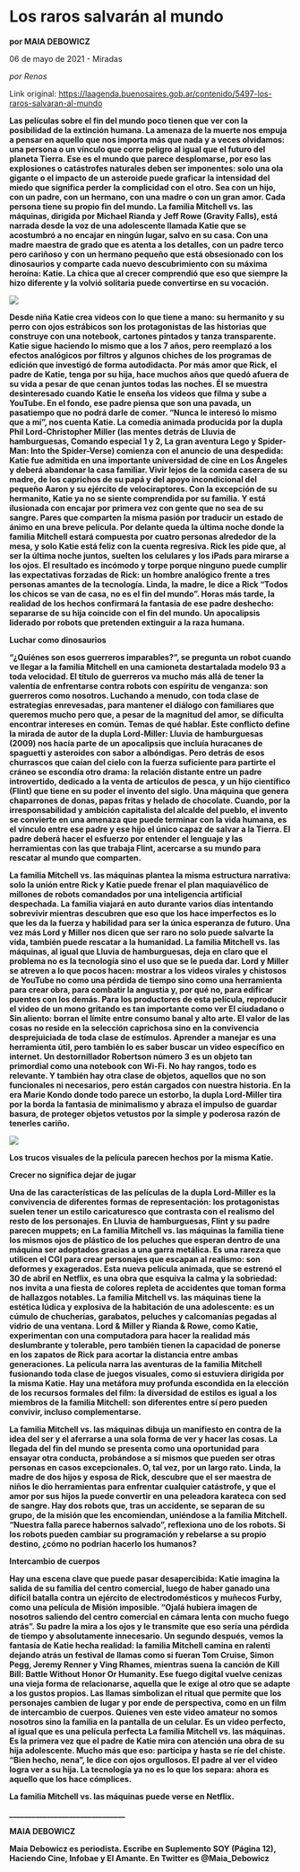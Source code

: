 # Los raros salvarán al mundo

**por MAIA DEBOWICZ**

06 de mayo de 2021 - Miradas

_por Renos_

Link original: https://laagenda.buenosaires.gob.ar/contenido/5497-los-raros-salvaran-al-mundo



**Las películas sobre el fin del mundo poco tienen que ver con la posibilidad de la extinción humana. La amenaza de la muerte nos empuja a pensar en aquello que nos importa más que nada y a veces olvidamos: una persona o un vínculo que corre peligro al igual que el futuro del planeta Tierra. Ese es el mundo que parece desplomarse, por eso las explosiones o catástrofes naturales deben ser imponentes: solo una ola gigante o el impacto de un asteroide puede graficar la intensidad del miedo que significa perder la complicidad con el otro. Sea con un hijo, con un padre, con un hermano, con una madre o con un gran amor. Cada persona tiene su propio fin del mundo. La familia Mitchell vs. las máquinas, dirigida por Michael Rianda y Jeff Rowe (Gravity Falls), está narrada desde la voz de una adolescente llamada Katie que se acostumbró a no encajar en ningún lugar, salvo en su casa. Con una madre maestra de grado que es atenta a los detalles, con un padre terco pero cariñoso y con un hermano pequeño que está obsesionado con los dinosaurios y comparte cada nuevo descubrimiento con su máxima heroína: Katie. La chica que al crecer comprendió que eso que siempre la hizo diferente y la volvió solitaria puede convertirse en su vocación.**




![](https://cdn.flowlikemusic.com/files/images/49686/b05df485-f36b-45a6-8a3e-a098bf581832.jpeg)




**Desde niña Katie crea videos con lo que tiene a mano: su hermanito y su perro con ojos estrábicos son los protagonistas de las historias que construye con una notebook, cartones pintados y tanza transparente. Katie sigue haciendo lo mismo que a los 7 años, pero reemplazó a los efectos analógicos por filtros y algunos chiches de los programas de edición que investigó de forma autodidacta. Por más amor que Rick, el padre de Katie, tenga por su hija, hace muchos años que quedó afuera de su vida a pesar de que cenan juntos todas las noches. Él se muestra desinteresado cuando Katie le enseña los videos que filma y sube a YouTube. En el fondo, ese padre piensa que son una pavada, un pasatiempo que no podrá darle de comer. “Nunca le interesó lo mismo que a mí”, nos cuenta Katie. La comedia animada producida por la dupla Phil Lord-Christopher Miller (las mentes detrás de Lluvia de hamburguesas, Comando especial 1 y 2, La gran aventura Lego y Spider-Man: Into the Spider-Verse) comienza con el anuncio de una despedida: Katie fue admitida en una importante universidad de cine en Los Ángeles y deberá abandonar la casa familiar. Vivir lejos de la comida casera de su madre, de los caprichos de su papá y del apoyo incondicional del pequeño Aaron y su ejército de velociraptores. Con la excepción de su hermanito, Katie ya no se siente comprendida por su familia. Y está ilusionada con encajar por primera vez con gente que no sea de su sangre. Pares que comparten la misma pasión por traducir un estado de ánimo en una breve película. Por delante queda la última noche donde la familia Mitchell estará compuesta por cuatro personas alrededor de la mesa, y solo Katie está feliz con la cuenta regresiva. Rick les pide que, al ser la última noche juntos, suelten los celulares y los iPads para mirarse a los ojos. El resultado es incómodo y torpe porque ninguno puede cumplir las expectativas forzadas de Rick: un hombre analógico frente a tres personas amantes de la tecnología. Linda, la madre, le dice a Rick “Todos los chicos se van de casa, no es el fin del mundo”. Horas más tarde, la realidad de los hechos confirmará la fantasía de ese padre deshecho: separarse de su hija coincide con el fin del mundo. Un apocalipsis liderado por robots que pretenden extinguir a la raza humana.**




**Luchar como dinosaurios**




**“¿Quiénes son esos guerreros imparables?”, se pregunta un robot cuando ve llegar a la familia Mitchell en una camioneta destartalada modelo 93 a toda velocidad. El título de guerreros va mucho más allá de tener la valentía de enfrentarse contra robots con espíritu de venganza: son guerreros como nosotros. Luchando a menudo, con toda clase de estrategias enrevesadas, para mantener el diálogo con familiares que queremos mucho pero que, a pesar de la magnitud del amor, se dificulta encontrar intereses en común. Temas de qué hablar. Este conflicto define la mirada de autor de la dupla Lord-Miller: Lluvia de hamburguesas (2009) nos hacía parte de un apocalipsis que incluía huracanes de spaguetti y asteroides con sabor a albóndigas. Pero detrás de esos churrascos que caían del cielo con la fuerza suficiente para partirte el cráneo se escondía otro drama: la relación distante entre un padre introvertido, dedicado a la venta de artículos de pesca, y un hijo científico (Flint) que tiene en su poder el invento del siglo. Una máquina que genera chaparrones de donas, papas fritas y helado de chocolate. Cuando, por la irresponsabilidad y ambición capitalista del alcalde del pueblo, el invento se convierte en una amenaza que puede terminar con la vida humana, es el vínculo entre ese padre y ese hijo el único capaz de salvar a la Tierra. El padre deberá hacer el esfuerzo por entender el lenguaje y las herramientas con las que trabaja Flint, acercarse a su mundo para rescatar al mundo que comparten.**




**La familia Mitchell vs. las máquinas plantea la misma estructura narrativa: solo la unión entre Rick y Katie puede frenar el plan maquiavélico de millones de robots comandados por una inteligencia artificial despechada. La familia viajará en auto durante varios días intentando sobrevivir mientras descubren que eso que los hace imperfectos es lo que les da la fuerza y habilidad para ser la única esperanza de futuro. Una vez más Lord y Miller nos dicen que ser raro no solo puede salvarte la vida, también puede rescatar a la humanidad. La familia Mitchell vs. las máquinas, al igual que Lluvia de hamburguesas, deja en claro que el problema no es la tecnología sino el uso que se le pueda dar. Lord y Miller se atreven a lo que pocos hacen: mostrar a los videos virales y chistosos de YouTube no como una pérdida de tiempo sino como una herramienta para crear obra, para combatir la angustia y, por qué no, para edificar puentes con los demás. Para los productores de esta película, reproducir el video de un mono gritando es tan importante como ver El ciudadano o Sin aliento: borran el límite entre consumo banal y alto arte. El valor de las cosas no reside en la selección caprichosa sino en la convivencia desprejuiciada de toda clase de estímulos. Aprender a manejar es una herramienta útil, pero también lo es saber buscar un video específico en internet. Un destornillador Robertson número 3 es un objeto tan primordial como una notebook con Wi-Fi. No hay rangos, todo es relevante. Y también hay otra clase de objetos, aquellos que no son funcionales ni necesarios, pero están cargados con nuestra historia. En la era Marie Kondo donde todo parece un estorbo, la dupla Lord-Miller tira por la borda la fantasía de minimalismo y abraza el impulso de guardar basura, de proteger objetos vetustos por la simple y poderosa razón de tenerles cariño.**




![](https://cdn.flowlikemusic.com/files/images/49684/42b3efb0-f2ad-4323-870e-0edca1465533.jpeg)




**Los trucos visuales de la película parecen hechos por la misma Katie.**




**Crecer no significa dejar de jugar**




**Una de las características de las películas de la dupla Lord-Miller es la convivencia de diferentes formas de representación: los protagonistas suelen tener un estilo caricaturesco que contrasta con el realismo del resto de los personajes. En Lluvia de hamburguesas, Flint y su padre parecen muppets; en La familia Mitchell vs. las máquinas la familia tiene los mismos ojos de plástico de los peluches que esperan dentro de una máquina ser adoptados gracias a una garra metálica. Es una rareza que utilicen el CGI para crear personajes que escapan al realismo: son deformes y exagerados. Esta nueva película animada, que se estrenó el 30 de abril en Netflix, es una obra que esquiva la calma y la sobriedad: nos invita a una fiesta de colores repleta de accidentes que toman forma de hallazgos notables. La familia Mitchell vs. las máquinas tiene la estética lúdica y explosiva de la habitación de una adolescente: es un cúmulo de chucherías, garabatos, peluches y calcomanías pegadas al vidrio de una ventana. Lord & Miller y Rianda & Rowe, como Katie, experimentan con una computadora para hacer la realidad más deslumbrante y tolerable, pero también tienen la capacidad de ponerse en los zapatos de Rick para acortar la distancia entre ambas generaciones. La película narra las aventuras de la familia Mitchell fusionando toda clase de juegos visuales, como si estuviera dirigida por la misma Katie. Hay una metáfora muy profunda escondida en la elección de los recursos formales del film: la diversidad de estilos es igual a los miembros de la familia Mitchell: son diferentes entre sí pero pueden convivir, incluso complementarse.**




**La familia Mitchell vs. las máquinas dibuja un manifiesto en contra de la idea del ser y el aferrarse a una sola forma de ver y hacer las cosas. La llegada del fin del mundo se presenta como una oportunidad para ensayar otra conducta, probándose a sí mismos que pueden ser otras personas en casos excepcionales. O, tal vez, por un largo rato. Linda, la madre de dos hijos y esposa de Rick, descubre que el ser maestra de niños le dio herramientas para enfrentar cualquier catástrofe, y que el amor por sus hijos la puede convertir en una peleadora karateca con sed de sangre. Hay dos robots que, tras un accidente, se separan de su grupo, de la misión que les encomiendan, uniéndose a la familia Mitchell. “Nuestra falla parece habernos salvado”, reflexiona uno de los robots. Si los robots pueden cambiar su programación y rebelarse a su propio destino, ¿cómo no podrían hacerlo los humanos?**




**Intercambio de cuerpos**




**Hay una escena clave que puede pasar desapercibida: Katie imagina la salida de su familia del centro comercial, luego de haber ganado una difícil batalla contra un ejército de electrodomésticos y muñecos Furby, como una película de Misión imposible. “Ojalá hubiera imagen de nosotros saliendo del centro comercial en cámara lenta con mucho fuego atrás”. Su padre la mira a los ojos y le transmite que eso sería una pérdida de tiempo y absolutamente innecesario. Un segundo después, vemos la fantasía de Katie hecha realidad: la familia Mitchell camina en ralenti dejando atrás un festival de llamas como si fueran Tom Cruise, Simon Pegg, Jeremy Renner y Ving Rhames, mientras suena la canción de Kill Bill: Battle Without Honor Or Humanity. Ese fuego digital vuelve cenizas una vieja forma de relacionarse, aquella que le exige al otro que se adapte a los gustos propios. Las llamas simbolizan el ritual que permite que los personajes cambien de lugar y por ende de perspectiva, como en un film de intercambio de cuerpos. Quienes ven este video amateur no somos nosotros sino la familia en la pantalla de un celular. Es un video perfecto, al igual que es una película perfecta La familia Mitchell vs. las máquinas. Es la primera vez que el padre de Katie mira con atención una obra de su hija adolescente. Mucho más que eso: participa y hasta se ríe del chiste. “Bien hecho, nena”, le dice con ojos orgullosos. El padre al ver el video logra ver a su hija. La tecnología ya no es lo que los separa: ahora es aquello que los hace cómplices.**




**La familia Mitchell vs. las máquinas puede verse en Netflix.**




**\_\_\_\_\_\_\_\_\_\_\_\_\_\_\_\_\_\_\_\_\_\_\_\_\_\_\_\_\_\_\_**




**MAIA DEBOWICZ**




**Maia Debowicz es periodista. Escribe en Suplemento SOY (Página 12), Haciendo Cine, Infobae y El Amante. En Twitter es @Maia\_Debowicz**



